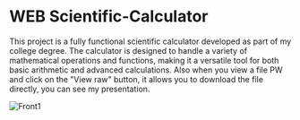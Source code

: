 # WEB Scientific-Calculator
This project is a fully functional scientific calculator developed as part of my college degree. The calculator is designed to handle a variety of mathematical operations and functions, making it a versatile tool for both basic arithmetic and advanced calculations. Also when you view a file PW and click on the "View raw" button, it allows you to download the file directly, you can see my presentation.

![Front1](https://github.com/user-attachments/assets/64b13024-d6d9-491a-89c9-3fcb0a6bd416)
